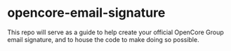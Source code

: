 # opencore-email-signature
This repo will serve as a guide to help create your official OpenCore Group email signature, and to house the code to make doing so possible.
